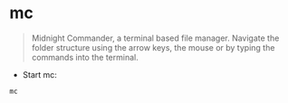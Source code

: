 # mc

> Midnight Commander, a terminal based file manager.
> Navigate the folder structure using the arrow keys, the mouse or by typing the commands into the terminal.

- Start mc:

`mc`
